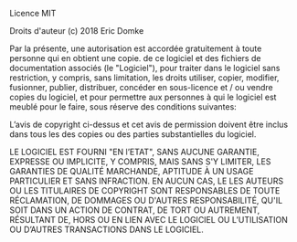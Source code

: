 Licence MIT

Droits d'auteur (c) 2018 Eric Domke

Par la présente, une autorisation est accordée gratuitement à toute personne qui en obtient une copie.
de ce logiciel et des fichiers de documentation associés (le "Logiciel"), pour traiter
dans le logiciel sans restriction, y compris, sans limitation, les droits
utiliser, copier, modifier, fusionner, publier, distribuer, concéder en sous-licence et / ou vendre
copies du logiciel, et pour permettre aux personnes à qui le logiciel est
meublé pour le faire, sous réserve des conditions suivantes:

L’avis de copyright ci-dessus et cet avis de permission doivent être inclus dans tous les
des copies ou des parties substantielles du logiciel.

LE LOGICIEL EST FOURNI "EN l’ETAT", SANS AUCUNE GARANTIE, EXPRESSE OU
IMPLICITE, Y COMPRIS, MAIS SANS S'Y LIMITER, LES GARANTIES DE QUALITÉ MARCHANDE,
APTITUDE À UN USAGE PARTICULIER ET SANS INFRACTION. EN AUCUN CAS, LE
LES AUTEURS OU LES TITULAIRES DE COPYRIGHT SONT RESPONSABLES DE TOUTE RÉCLAMATION, DE DOMMAGES OU D'AUTRES
RESPONSABILITÉ, QU'IL SOIT DANS UN ACTION DE CONTRAT, DE TORT OU AUTREMENT, RÉSULTANT DE,
HORS OU EN LIEN AVEC LE LOGICIEL OU L’UTILISATION OU D’AUTRES TRANSACTIONS DANS LE
LOGICIEL.
